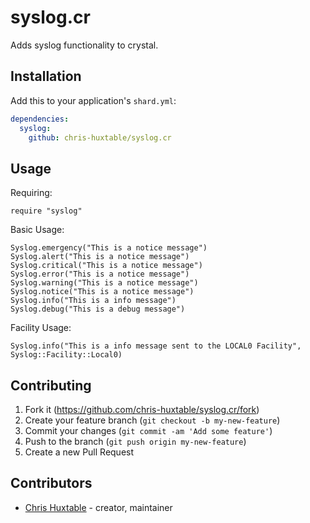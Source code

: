 # syslog.cr

Adds syslog functionality to crystal.


## Installation

Add this to your application's `shard.yml`:

```yaml
dependencies:
  syslog:
    github: chris-huxtable/syslog.cr
```


## Usage

Requiring:

```crystal
require "syslog"
```

Basic Usage:

```crystal
Syslog.emergency("This is a notice message")
Syslog.alert("This is a notice message")
Syslog.critical("This is a notice message")
Syslog.error("This is a notice message")
Syslog.warning("This is a notice message")
Syslog.notice("This is a notice message")
Syslog.info("This is a info message")
Syslog.debug("This is a debug message")
```

Facility Usage:

```crystal
Syslog.info("This is a info message sent to the LOCAL0 Facility", Syslog::Facility::Local0)
```


## Contributing

1. Fork it (<https://github.com/chris-huxtable/syslog.cr/fork>)
2. Create your feature branch (`git checkout -b my-new-feature`)
3. Commit your changes (`git commit -am 'Add some feature'`)
4. Push to the branch (`git push origin my-new-feature`)
5. Create a new Pull Request


## Contributors

- [Chris Huxtable](https://github.com/chris-huxtable) - creator, maintainer
